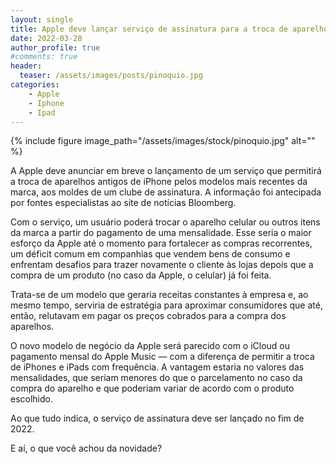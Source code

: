```yaml
---
layout: single
title: Apple deve lançar serviço de assinatura para a troca de aparelhos como iPhone e iPad a partir do pagamento de uma mensalidade
date: 2022-03-28
author_profile: true
#comments: true
header:
  teaser: /assets/images/posts/pinoquio.jpg
categories: 
    - Apple
    - Iphone
    - Ipad
---
```


{% include figure image_path="/assets/images/stock/pinoquio.jpg" alt=""  %}

A Apple deve anunciar em breve o lançamento de um serviço que permitirá a troca de aparelhos antigos de iPhone pelos modelos mais recentes da marca, aos moldes de um clube de assinatura. A informação foi antecipada por fontes especialistas ao site de notícias Bloomberg.

Com o serviço, um usuário poderá trocar o aparelho celular ou outros itens da marca a partir do pagamento de uma mensalidade. Esse seria o maior esforço da Apple até o momento para fortalecer as compras recorrentes, um déficit comum em companhias que vendem bens de consumo e enfrentam desafios para trazer novamente o cliente às lojas depois que a compra de um produto (no caso da Apple, o celular) já foi feita.

Trata-se de um modelo que geraria receitas constantes à empresa e, ao mesmo tempo, serviria de estratégia para aproximar consumidores que até, então, relutavam em pagar os preços cobrados para a compra dos aparelhos.

O novo modelo de negócio da Apple será parecido com o iCloud ou pagamento mensal do Apple Music — com a diferença de permitir a troca de iPhones e iPads com frequência. A vantagem estaria no valores das mensalidades, que seriam menores do que o parcelamento no caso da compra do aparelho e que poderiam variar de acordo com o produto escolhido.

Ao que tudo indica, o serviço de assinatura deve ser lançado no fim de 2022.

E aí, o que você achou da novidade?

